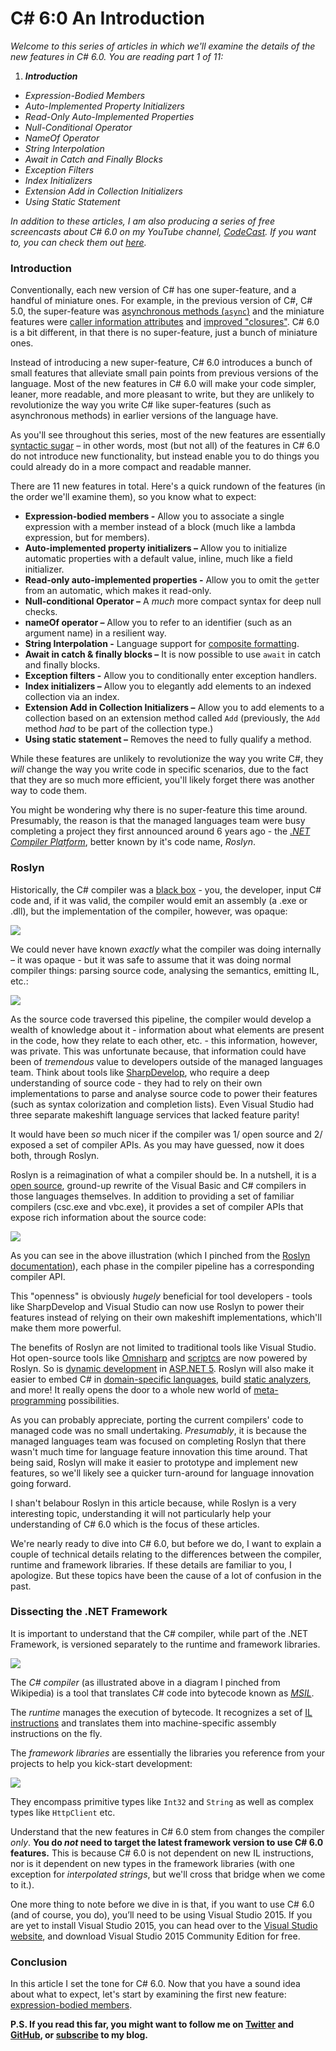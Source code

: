 # C# 6:0 An Introduction

*Welcome to this series of articles in which we'll examine the details of the new features in C# 6.0. You are reading part 1 of 11:*


1. <em><strong>Introduction</strong></em>
- <em><span title="Coming soon..." style="cursor:not-allowed;">Expression-Bodied Members</span></em>
- <em><span title="Coming soon..." style="cursor:not-allowed;">Auto-Implemented Property Initializers</span></em>
- <em><span title="Coming soon..." style="cursor:not-allowed;">Read-Only Auto-Implemented Properties</span></em>
- <em><span title="Coming soon..." style="cursor:not-allowed;">Null-Conditional Operator</span></em>
- <em><span title="Coming soon..." style="cursor:not-allowed;">NameOf Operator</span></em>
- <em><span title="Coming soon..." style="cursor:not-allowed;">String Interpolation</span></em>
- <em><span title="Coming soon..." style="cursor:not-allowed;">Await in Catch and Finally Blocks</span></em>
- <em><span title="Coming soon..." style="cursor:not-allowed;">Exception Filters</span></em>
- <em><span title="Coming soon..." style="cursor:not-allowed;">Index Initializers</span></em>
- <em><span title="Coming soon..." style="cursor:not-allowed;">Extension Add in Collection Initializers</span></em>
- <em><span title="Coming soon..." style="cursor:not-allowed;">Using Static Statement</span></em>

*In addition to these articles, I am also producing a series of free screencasts about C# 6.0 on my YouTube channel, [CodeCast](https://www.youtube.com/channel/UCcQsDUZiK1GWDcP7BpVO_kw?sub_confirmation=1). If you want to, you can check them out [here](https://www.youtube.com/playlist?list=PL5ze0DjYv5DYK391_xP1Y8Oait1-_o5x9).*



### Introduction

Conventionally, each new version of C# has one super-feature, and a handful of miniature ones. For example, in the previous version of C#, C# 5.0, the super-feature was [asynchronous methods (`async`)](https://msdn.microsoft.com/en-us/library/hh156513.aspx) and the miniature features were [caller information attributes](https://msdn.microsoft.com/en-us/library/hh534540.aspx) and [improved "closures"](https://stackoverflow.com/questions/12112881/has-foreachs-use-of-variables-been-changed-in-c-sharp-5). C# 6.0 is a bit different, in that there is no super-feature, just a bunch of miniature ones.

Instead of introducing a new super-feature, C# 6.0 introduces a bunch of small features that alleviate small pain points from previous versions of the language. Most of the new features in C# 6.0 will make your code simpler, leaner, more readable, and more pleasant to write, but they are unlikely to revolutionize the way you write C# like super-features (such as asynchronous methods) in earlier versions of the language have.

As you'll see throughout this series, most of the new features are essentially [syntactic sugar](https://en.wikipedia.org/wiki/Syntactic_sugar) – in other words, most (but not all) of the features in C# 6.0 do not introduce new functionality, but instead enable you to do things you could already do in a more compact and readable manner.

There are 11 new features in total. Here's a quick rundown of the features (in the order we'll examine them), so you know what to expect:

- **Expression-bodied members -** Allow you to associate a single expression with a member instead of a block (much like a lambda expression, but for members).
- **Auto-implemented property initializers –** Allow you to initialize automatic properties with a default value, inline, much like a field initializer.
- **Read-only auto-implemented properties -** Allow you to omit the `get`ter from an automatic, which makes it read-only.
- **Null-conditional Operator –** A _much_ more compact syntax for deep null checks.
- **nameOf operator –** Allow you to refer to an identifier (such as an argument name) in a resilient way.
- **String Interpolation -** Language support for [composite formatting](https://msdn.microsoft.com/en-us/library/txafckwd.aspx).
- **Await in catch & finally blocks –** It is now possible to use `await` in catch and finally blocks.
- **Exception filters -** Allow you to conditionally enter exception handlers.
- **Index initializers –** Allow you to elegantly add elements to an indexed collection via an index.
- **Extension Add in Collection Initializers –** Allow you to add elements to a collection based on an extension method called `Add` (previously, the `Add` method _had_ to be part of the collection type.)
- **Using static statement –** Removes the need to fully qualify a method.


While these features are unlikely to revolutionize the way you write C#, they _will_ change the way you write code in specific scenarios, due to the fact that they are so much more efficient, you'll likely forget there was another way to code them.

You might be wondering why there is no super-feature this time around. Presumably, the reason is that the managed languages team were busy completing a project they first announced around 6 years ago - the [_.NET Compiler Platform_](), better known by it's code name, _Roslyn_.

### Roslyn

Historically, the C# compiler was a [black box](https://en.wikipedia.org/wiki/Black_box) - you, the developer, input C# code and, if it was valid, the compiler would emit an assembly (a .exe or .dll), but the implementation of the compiler, however, was opaque:

![](https://i.imgur.com/HC1YO73.png)

We could never have known *exactly* what the compiler was doing internally – it was opaque - but it was safe to assume that it was doing normal compiler things: parsing source code, analysing the semantics, emitting IL, etc.:

![](https://github.com/dotnet/roslyn/wiki/images/compiler-pipeline.png)


As the source code traversed this pipeline, the compiler would develop a wealth of knowledge about it - information about what elements are present in the code, how they relate to each other, etc. - this information, however, was private. This was unfortunate because, that information could have been of *tremendous* value to developers outside of the managed languages team. Think about tools like [SharpDevelop](), who require a deep understanding of source code - they had to rely on their own implementations to parse and analyse source code to power their features (such as syntax colorization and completion lists).  Even Visual Studio had three separate makeshift language services that lacked feature parity!

It would have been *so* much nicer if the compiler was 1/ open source and 2/ exposed a set of compiler APIs. As you may have guessed, now it does both, through Roslyn.

Roslyn is a reimagination of what a compiler should be. In a nutshell, it is a [open source](), ground-up rewrite of the Visual Basic and C# compilers in those languages themselves. In addition to providing a set of familiar compilers (csc.exe and vbc.exe), it provides a set of compiler APIs that expose rich information about the source code:

![](https://github.com/dotnet/roslyn/wiki/images/compiler-pipeline-api.png)

As you can see in the above illustration (which I pinched from the [Roslyn documentation](https://github.com/dotnet/roslyn/wiki/Roslyn%20Overview)), each phase in the compiler pipeline has a corresponding compiler API.

This "openness" is obviously _hugely_ beneficial for tool developers - tools like SharpDevelop and Visual Studio can now use Roslyn to power their features instead of relying on their own makeshift implementations, which'll make them more powerful.

The benefits of Roslyn are not limited to traditional tools like Visual Studio. Hot open-source tools like [Omnisharp](http://www.omnisharp.net/) and  [scriptcs](http://scriptcs.net/) are now powered by Roslyn. So is [dynamic development](http://weblogs.asp.net/scottgu/introducing-asp-net-5) in [ASP.NET 5](http://www.asp.net/vnext). Roslyn will also make it easier to embed C# in [domain-specific languages](), build [static analyzers](https://en.wikipedia.org/wiki/Static_program_analysis), and more! It really opens the door to a whole new world of [meta-programming](https://en.wikipedia.org/wiki/Metaprogramming) possibilities.

As you can probably appreciate, porting the current compilers' code to managed code was no small undertaking. *Presumably*, it is because the managed languages team was focused on completing Roslyn that there wasn't much time for language feature innovation this time around. That being said, Roslyn will make it easier to prototype and implement new features, so we'll likely see a quicker turn-around for language innovation going forward.

I shan't belabour Roslyn in this article because, while Roslyn is a very interesting topic, understanding it will not particularly help your understanding of C# 6.0 which is the focus of these articles.

We're nearly ready to dive into C# 6.0, but before we do, I want to explain a couple of technical details relating to the differences between the compiler, runtime and framework libraries. If these details are familiar to you, I apologize. But these topics have been the cause of a lot of confusion in the past.

### Dissecting the .NET Framework

It is important to understand that the C# compiler, while part of the .NET Framework, is versioned separately to the runtime and framework libraries.

![](https://upload.wikimedia.org/wikipedia/commons/a/af/Common_Language_Runtime_diagram.svg)

The *C# compiler* (as illustrated above in a diagram I pinched from Wikipedia) is a tool that translates C# code into bytecode known as [*MSIL*](https://en.wikipedia.org/wiki/MSIL).

The *runtime* manages the execution of bytecode. It recognizes a set of [IL instructions](https://en.wikipedia.org/wiki/List_of_CIL_instructions) and translates them into machine-specific assembly instructions on the fly.

The _framework libraries_ are essentially the libraries you reference from your projects to help you kick-start development:

![](https://i.imgur.com/DBM3PS8.png)

They encompass primitive types like `Int32` and `String` as well as complex types like `HttpClient` etc.

Understand that the new features in C# 6.0 stem from changes the compiler *only*. **You do *not* need to target the latest framework version to use C# 6.0 features.** This is because C# 6.0 is not dependent on new IL instructions, nor is it dependent on new types in the framework libraries (with one exception for *interpolated strings*, but we'll cross that bridge when we come to it.).

One more thing to note before we dive in is that, if you want to use C# 6.0 (and of course, you do), you’ll need to be using Visual Studio 2015. If you are yet to install Visual Studio 2015, you can head over to the [Visual Studio website](https://www.visualstudio.com/en-us/products/vs-2015-product-editions.aspx), and download Visual Studio 2015 Community Edition for free.

### Conclusion

In this article I set the tone for C# 6.0. Now that you have a sound idea about what to expect, let's start by examining the first new feature: [expression-bodied members]().

**P.S. If you read this far, you might want to follow me on [Twitter](https://twitter.com/bookercodes) and [GitHub](https://github.com/alexbooker), or [subscribe](https://booker.codes/rss/) to my blog.**
